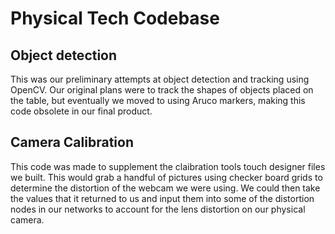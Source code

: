# Physical Tech Codebase

## Object detection

This was our preliminary attempts at object detection and tracking using OpenCV. Our original plans were to track the shapes of objects placed on the table, but eventually we moved to using Aruco markers, making this code obsolete in our final product. 

## Camera Calibration

This code was made to supplement the claibration tools touch designer files we built. This would grab a handful of pictures using checker board grids to determine the distortion of the webcam we were using. We could then take the values that it returned to us and input them into some of the distortion nodes in our networks to account for the lens distortion on our physical camera.

